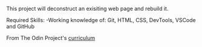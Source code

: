 This project will deconstruct an exisiting web page and rebuild it.

Required Skills:
-Working knowledge of: Git, HTML, CSS, DevTools, VSCode and GitHub

From The Odin Project's [curriculum](http://www.theodinproject.com/courses/web-development-101/lessons/html-css)